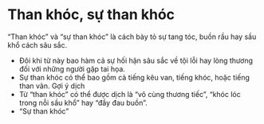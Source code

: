 # Than khóc, sự than khóc

“Than khóc” và “sự than khóc” là cách bày tỏ sự tang tóc, buồn rầu hay sầu khổ cách sâu sắc.
- Đôi khi từ này bao hàm cả sự hối hận sâu sắc về tội lỗi hay lòng thương đối với những người gặp tai họa.
- Sự than khóc có thể bao gồm cả tiếng kêu van, tiếng khóc, hoặc tiếng than vãn.
Gợi ý dịch
- Từ “than khóc” có thể được dịch là “vô cùng thương tiếc”, “khóc lóc trong nỗi sầu khổ” hay “đầy đau buồn”. 
- “Sự than khóc”

